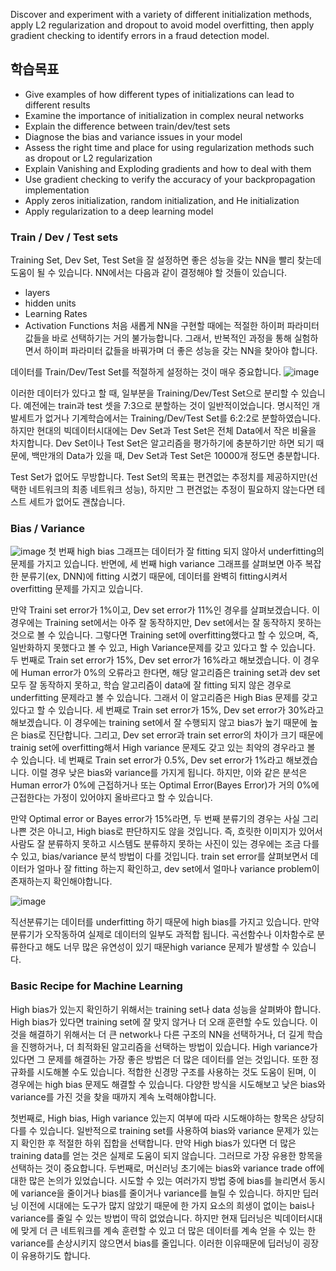 Discover and experiment with a variety of different initialization methods, apply L2 regularization and dropout to avoid model overfitting, then apply gradient checking to identify errors in a fraud detection model.

## 학습목표
- Give examples of how different types of initializations can lead to different results
- Examine the importance of initialization in complex neural networks
- Explain the difference between train/dev/test sets
- Diagnose the bias and variance issues in your model
- Assess the right time and place for using regularization methods such as dropout or L2 regularization
- Explain Vanishing and Exploding gradients and how to deal with them
- Use gradient checking to verify the accuracy of your backpropagation implementation
- Apply zeros initialization, random initialization, and He initialization
- Apply regularization to a deep learning model

### Train / Dev / Test sets
Training Set, Dev Set, Test Set을 잘 설정하면 좋은 성능을 갖는 NN을 빨리 찾는데 도움이 될 수 있습니다.
NN에서는 다음과 같이 결정해야 할 것들이 있습니다.
- layers
- hidden units
- Learning Rates
- Activation Functions
처음 새롭게 NN을 구현할 때에는 적절한 하이퍼 파라미터 값들을 바로 선택하기는 거의 불가능합니다. 그래서, 반복적인 과정을 통해 실험하면서 하이퍼 파라미터 값들을 바꿔가며 더 좋은 성능을 갖는 NN을 찾아야 합니다.

데이터를 Train/Dev/Test Set를 적절하게 설정하는 것이 매우 중요합니다.
![image](https://github.com/ellieso/coursera-deep-learning-specialization/assets/83899219/bdf3d095-0855-4fda-8a31-6f699d2b9324)

이러한 데이터가 있다고 할 때, 일부분을 Training/Dev/Test Set으로 분리할 수 있습니다.
예전에는 train과 test 셋을 7:3으로 분할하는 것이 일반적이었습니다. 명시적인 개발세트가 없거나 기계학습에서는 Training/Dev/Test Set를 6:2:2로 분할하였습니다. 하지만 현대의 빅데이터시대에는 Dev Set과 Test Set은 전체 Data에서 작은 비율을 차지합니다. Dev Set이나 Test Set은 알고리즘을 평가하기에 충분하기만 하면 되기 때문에, 백만개의 Data가 있을 때, Dev Set과 Test Set은 10000개 정도면 충분합니다.

Test Set가 없어도 무방합니다. Test Set의 목표는 편견없는 추정치를 제공하지만(선택한 네트워크의 최종 네트워크 성능), 하지만 그 편견없는 추정이 필요하지 않는다면 테스트 세트가 없어도 괜찮습니다.

### Bias / Variance
![image](https://github.com/ellieso/coursera-deep-learning-specialization/assets/83899219/f9974cc3-c0c6-4f5f-a549-1ab49db997c4)
첫 번째 high bias 그래프는 데이터가 잘 fitting 되지 않아서 underfitting의 문제를 가지고 있습니다. 반면에, 세 번째 high variance 그래프를 살펴보면 아주 복잡한 분류기(ex, DNN)에 fitting 시켰기 때문에, 데이터를 완벽히 fitting시켜서 overfitting 문제를 가지고 있습니다.

만약 Traini set error가 1%이고, Dev set error가 11%인 경우를 살펴보겠습니다. 이 경우에는 Training set에서는 아주 잘 동작하지만, Dev set에서는 잘 동작하지 못하는 것으로 볼 수 있습니다. 그렇다면 Training set에 overfitting했다고 할 수 있으며, 즉, 일반화하지 못했다고 볼 수 있고, High Variance문제를 갖고 있다고 할 수 있습니다.
두 번째로 Train set error가 15%, Dev set error가 16%라고 해보겠습니다. 이 경우에 Human error가 0%의 오류라고 한다면, 해당 알고리즘은 training set과 dev set 모두 잘 동작하지 못하고, 학습 알고리즘이 data에 잘 fitting 되지 않은 경우로 underfitting 문제라고 볼 수 있습니다. 그래서 이 알고리즘은 High Bias 문제를 갖고 있다고 할 수 있습니다.
세 번째로 Train set error가 15%, Dev set error가 30%라고 해보겠습니다. 이 경우에는 training set에서 잘 수행되지 않고 bias가 높기 때문에 높은 bias로 진단합니다.  그리고, Dev set error과 train set error의 차이가 크기 때문에 trainig set에 overfitting해서 High variance 문제도 갖고 있는 최악의 경우라고 볼 수 있습니다.
네 번째로 Train set error가 0.5%, Dev set error가 1%라고 해보겠습니다. 이럴 경우 낮은 bias와 variance를 가지게 됩니다. 하지만, 이와 같은 분석은 Human error가 0%에 근접하거나 또는 Optimal Error(Bayes Error)가 거의 0%에 근접한다는 가정이 있어야지 올바르다고 할 수 있습니다.

만약 Optimal error or Bayes error가 15%라면, 두 번째 분류기의 경우는 사실 그리 나쁜 것은 아니고, High bias로 판단하지도 않을 것입니다. 즉, 흐릿한 이미지가 있어서 사람도 잘 분류하지 못하고 시스템도 분류하지 못하는 사진이 있는 경우에는 조금 다를 수 있고, bias/variance 분석 방법이 다를 것입니다. train set error를 살펴보면서 데이터가 얼마나 잘 fitting 하는지 확인하고, dev set에서 얼마나 variance problem이 존재하는지 확인해야합니다.

![image](https://github.com/ellieso/coursera-deep-learning-specialization/assets/83899219/c03d2632-79ae-4020-b592-fa465c025033)

직선분류기는 데이터를 underfitting 하기 때문에 high bias를 가지고 있습니다. 만약 분류기가 오작동하여 실제로 데이터의 일부도 과적합 됩니다. 
곡선함수나 이차함수로 분류한다고 해도 너무 많은 유연성이 있기 때문high variance 문제가 발생할 수 있습니다.

### Basic Recipe for Machine Learning
High bias가 있는지 확인하기 위해서는 training set나 data 성능을 살펴봐야 합니다. High bias가 있다면 training set에 잘 맞지 않거나 더 오래 훈련할 수도 있습니다. 이것을 해결하기 위해서는 더 큰 network나 다른 구조의 NN을 선택하거나, 더 길게 학습을 진행하거나, 더 최적화된 알고리즘을 선택하는 방법이 있습니다.
High variance가 있다면 그 문제를 해결하는 가장 좋은 방법은 더 많은 데이터를 얻는 것입니다. 또한 정규화를 시도해볼 수도 있습니다. 적합한 신경망 구조를 사용하는 것도 도움이 된며, 이 경우에는 high bias 문제도 해결할 수 있습니다.
다양한 방식을 시도해보고 낮은 bias와 variance를 가진 것을 찾을 때까지 계속 노력해야합니다.

첫번째로, High bias, High variance 있는지 여부에 따라 시도해야하는 항목은 상당히 다를 수 있습니다. 일반적으로 training set를 사용하여 bias와 variance 문제가 있는지 확인한 후 적절한 하위 집합을 선택합니다. 만약 High bias가 있다면 더 많은 training data를 얻는 것은 실제로 도움이 되지 않습니다. 그러므로 가장 유용한 항목을 선택하는 것이 중요합니다.
두번째로, 머신러닝 초기에는 bias와 variance trade off에 대한 많은 논의가 있었습니다. 시도할 수 있는 여러가지 방법 중에 bias를 늘리면서 동시에 variance을 줄이거나 bias를 줄이거나 variance를 늘릴 수 있습니다. 하지만 딥러닝 이전에 시대에는 도구가 많지 않았기 때문에 한 가지 요소의 희생이 없이는 bais나 variance를 줄일 수 있는 방법이 딱히 없었습니다. 하지만 현재 딥러닝은 빅데이터시대에 맞게 더 큰 네트워크를 계속 훈련할 수 있고 더 많은 데이터를 계속 얻을 수 있는 한 variance를 손상시키지 않으면서 bias를 줄입니다. 이러한 이유때문에 딥러닝이 굉장이 유용하기도 합니다.


